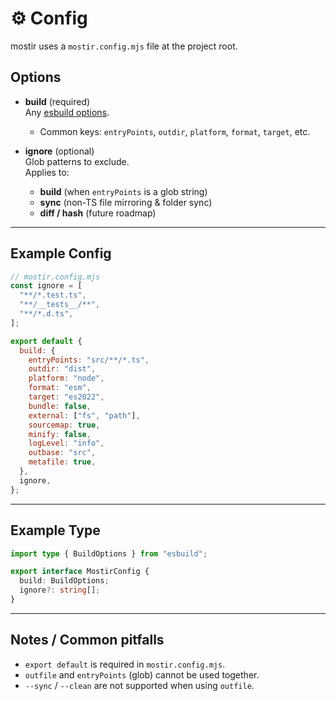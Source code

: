 # ⚙️ Config

mostir uses a `mostir.config.mjs` file at the project root.

## Options

- **build** (required)  
  Any [esbuild options](https://esbuild.github.io/api/).  
  - Common keys: `entryPoints`, `outdir`, `platform`, `format`, `target`, etc.

- **ignore** (optional)  
  Glob patterns to exclude.  
  Applies to:
  - **build** (when `entryPoints` is a glob string)  
  - **sync** (non-TS file mirroring & folder sync)  
  - **diff / hash** (future roadmap)  

---

## Example Config

```js
// mostir.config.mjs
const ignore = [
  "**/*.test.ts",
  "**/__tests__/**",
  "**/*.d.ts",
];

export default {
  build: {
    entryPoints: "src/**/*.ts",
    outdir: "dist",
    platform: "node",
    format: "esm",
    target: "es2022",
    bundle: false,
    external: ["fs", "path"],
    sourcemap: true,
    minify: false,
    logLevel: "info",
    outbase: "src",
    metafile: true,
  },
  ignore,
};
```

---

## Example Type

```ts
import type { BuildOptions } from "esbuild";

export interface MostirConfig {
  build: BuildOptions;
  ignore?: string[];
}
```

---

## Notes / Common pitfalls

- `export default` is required in `mostir.config.mjs`.  
- `outfile` and `entryPoints` (glob) cannot be used together.  
- `--sync` / `--clean` are not supported when using `outfile`.  
